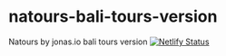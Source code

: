 # natours-bali-tours-version
Natours by jonas.io bali tours version
[![Netlify Status](https://api.netlify.com/api/v1/badges/c71ac4f7-0468-481c-a737-455a44e978df/deploy-status)](https://app.netlify.com/sites/doni-bali-tours/deploys)
